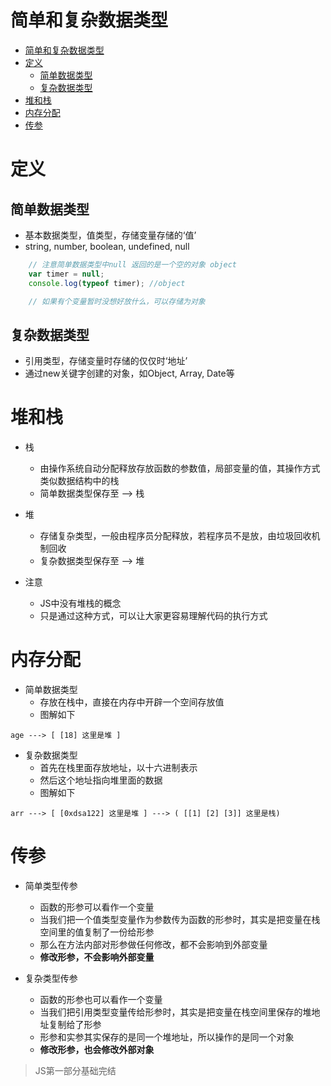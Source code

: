 # 简单和复杂数据类型

- [简单和复杂数据类型](#简单和复杂数据类型)
- [定义](#定义)
	- [简单数据类型](#简单数据类型)
	- [复杂数据类型](#复杂数据类型)
- [堆和栈](#堆和栈)
- [内存分配](#内存分配)
- [传参](#传参)

# 定义

## 简单数据类型
- 基本数据类型，值类型，存储变量存储的‘值’
- string, number, boolean, undefined, null

```js
	// 注意简单数据类型中null 返回的是一个空的对象 object
	var timer = null;
	console.log(typeof timer); //object

	// 如果有个变量暂时没想好放什么，可以存储为对象
```

## 复杂数据类型
- 引用类型，存储变量时存储的仅仅时‘地址’
- 通过new关键字创建的对象，如Object, Array, Date等

# 堆和栈

- 栈
  - 由操作系统自动分配释放存放函数的参数值，局部变量的值，其操作方式类似数据结构中的栈
  - 简单数据类型保存至 --> 栈

- 堆
  - 存储复杂类型，一般由程序员分配释放，若程序员不是放，由垃圾回收机制回收
  - 复杂数据类型保存至 --> 堆

- 注意
  - JS中没有堆栈的概念
  - 只是通过这种方式，可以让大家更容易理解代码的执行方式

# 内存分配

- 简单数据类型
  - 存放在栈中，直接在内存中开辟一个空间存放值
  - 图解如下

```
age ---> [ [18] 这里是堆 ]
```

- 复杂数据类型
  - 首先在栈里面存放地址，以十六进制表示
  - 然后这个地址指向堆里面的数据
  - 图解如下

```
arr ---> [ [0xdsa122] 这里是堆 ] ---> ( [[1] [2] [3]] 这里是栈)
```

# 传参

- 简单类型传参
  - 函数的形参可以看作一个变量
  - 当我们把一个值类型变量作为参数传为函数的形参时，其实是把变量在栈空间里的值复制了一份给形参
  - 那么在方法内部对形参做任何修改，都不会影响到外部变量
  - **修改形参，不会影响外部变量**

- 复杂类型传参
  - 函数的形参也可以看作一个变量
  - 当我们把引用类型变量传给形参时，其实是把变量在栈空间里保存的堆地址复制给了形参
  - 形参和实参其实保存的是同一个堆地址，所以操作的是同一个对象
  - **修改形参，也会修改外部对象**

> JS第一部分基础完结